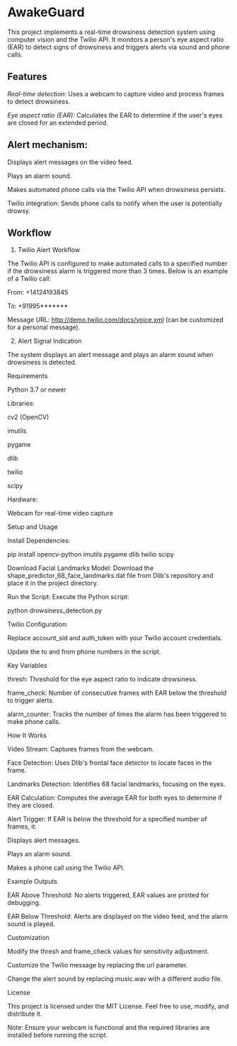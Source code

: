 # AwakeGuard #

This project implements a real-time drowsiness detection system using computer vision and the Twilio API. It monitors a person's eye aspect ratio (EAR) to detect signs of drowsiness and triggers alerts via sound and phone calls.

## Features ##

*Real-time detection:* Uses a webcam to capture video and process frames to detect drowsiness.

*Eye aspect ratio (EAR):* Calculates the EAR to determine if the user's eyes are closed for an extended period.

## Alert mechanism: ##

Displays alert messages on the video feed.

Plays an alarm sound.

Makes automated phone calls via the Twilio API when drowsiness persists.

Twilio integration: Sends phone calls to notify when the user is potentially drowsy.

## Workflow ##

1. Twilio Alert Workflow

The Twilio API is configured to make automated calls to a specified number if the drowsiness alarm is triggered more than 3 times. Below is an example of a Twilio call:

From: +14124193845

To: +91995*******

Message URL: http://demo.twilio.com/docs/voice.xml (can be customized for a personal message).



2. Alert Signal Indication

The system displays an alert message and plays an alarm sound when drowsiness is detected.



Requirements

Python 3.7 or newer

Libraries:

cv2 (OpenCV)

imutils

pygame

dlib

twilio

scipy

Hardware:

Webcam for real-time video capture

Setup and Usage

Install Dependencies:

pip install opencv-python imutils pygame dlib twilio scipy

Download Facial Landmarks Model:
Download the shape_predictor_68_face_landmarks.dat file from Dlib's repository and place it in the project directory.

Run the Script:
Execute the Python script:

python drowsiness_detection.py

Twilio Configuration:

Replace account_sid and auth_token with your Twilio account credentials.

Update the to and from phone numbers in the script.

Key Variables

thresh: Threshold for the eye aspect ratio to indicate drowsiness.

frame_check: Number of consecutive frames with EAR below the threshold to trigger alerts.

alarm_counter: Tracks the number of times the alarm has been triggered to make phone calls.

How It Works

Video Stream: Captures frames from the webcam.

Face Detection: Uses Dlib's frontal face detector to locate faces in the frame.

Landmarks Detection: Identifies 68 facial landmarks, focusing on the eyes.

EAR Calculation: Computes the average EAR for both eyes to determine if they are closed.

Alert Trigger: If EAR is below the threshold for a specified number of frames, it:

Displays alert messages.

Plays an alarm sound.

Makes a phone call using the Twilio API.

Example Outputs

EAR Above Threshold: No alerts triggered, EAR values are printed for debugging.

EAR Below Threshold: Alerts are displayed on the video feed, and the alarm sound is played.

Customization

Modify the thresh and frame_check values for sensitivity adjustment.

Customize the Twilio message by replacing the url parameter.

Change the alert sound by replacing music.wav with a different audio file.

License

This project is licensed under the MIT License. Feel free to use, modify, and distribute it.

Note: Ensure your webcam is functional and the required libraries are installed before running the script.


